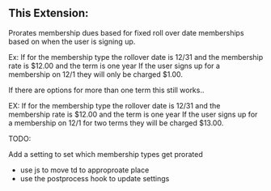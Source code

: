 This Extension:
--------------

Prorates membership dues based for fixed roll over date memberships based on when the user is signing up.

Ex: If for the membership type the rollover date is 12/31 and the membership rate is $12.00 and the term is one year If the user signs up for a membership on 12/1 they will only be charged $1.00.

If there are options for more than one term this still works..

EX: If for the membership type the rollover date is 12/31 and the membership rate is $12.00  and the term is one year If the user signs up for a membership on 12/1 for two terms they will be charged $13.00.


TODO:

Add a setting to set which membership types get prorated

+ use js to move td to approproate place
+ use the postprocess hook to update settings
